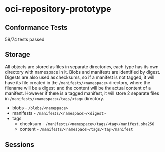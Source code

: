 # oci-repository-prototype
## Conformance Tests
59/74 tests passed
## Storage
All objects are stored as files in separate directories, each type has its own directory with namespace in it. Blobs and manifests are identified by digest. Digests are also used as checksums, so if a manifest is not tagged, it will have its file created in the `/manifests/<namespace>` directory, where the filename will be a digest, and the content will be the actual content of a manifest. However if there is a tagged manifest, it will store 2 separate files in `/manifests/<namespace>/tags/<tag>` directory.
- blobs - `/blobs/<namespace>`
- manifests - `/manifests/<namespace>/<digest>`
- tags
  - checksum - `/manifests/<namespace>/tags/<tag>/manifest.sha256`
  - content - `/manifests/<namespace>/tags/<tag>/manifest`
## Sessions

